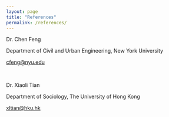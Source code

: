 ```yaml
---
layout: page
title: "References"
permalink: /references/
---
```


Dr. Chen Feng 

Department of Civil and Urban Engineering, New York University 

cfeng@nyu.edu

<br/>

Dr. Xiaoli Tian

Department of Sociology, The University of Hong Kong

xltian@hku.hk